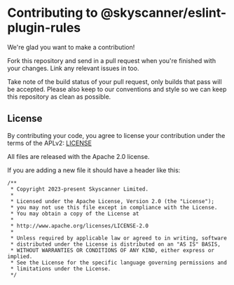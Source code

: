 # Contributing to @skyscanner/eslint-plugin-rules
 
We're glad you want to make a contribution!
 
Fork this repository and send in a pull request when you're finished with your changes. Link any relevant issues in too.
 
Take note of the build status of your pull request, only builds that pass will be accepted. Please also keep to our conventions and style so we can keep this repository as clean as possible.
 
## License
 
By contributing your code, you agree to license your contribution under the terms of the APLv2: [LICENSE](https://github.com/Skyscanner/eslint-plugin-rules/blob/main/LICENSE)
 
All files are released with the Apache 2.0 license.
 
If you are adding a new file it should have a header like this:
 
```
/**
 * Copyright 2023-present Skyscanner Limited.
 *
 * Licensed under the Apache License, Version 2.0 (the "License");
 * you may not use this file except in compliance with the License.
 * You may obtain a copy of the License at
 *
 * http://www.apache.org/licenses/LICENSE-2.0
 *
 * Unless required by applicable law or agreed to in writing, software
 * distributed under the License is distributed on an "AS IS" BASIS,
 * WITHOUT WARRANTIES OR CONDITIONS OF ANY KIND, either express or implied.
 * See the License for the specific language governing permissions and
 * limitations under the License.
 */
 ```
